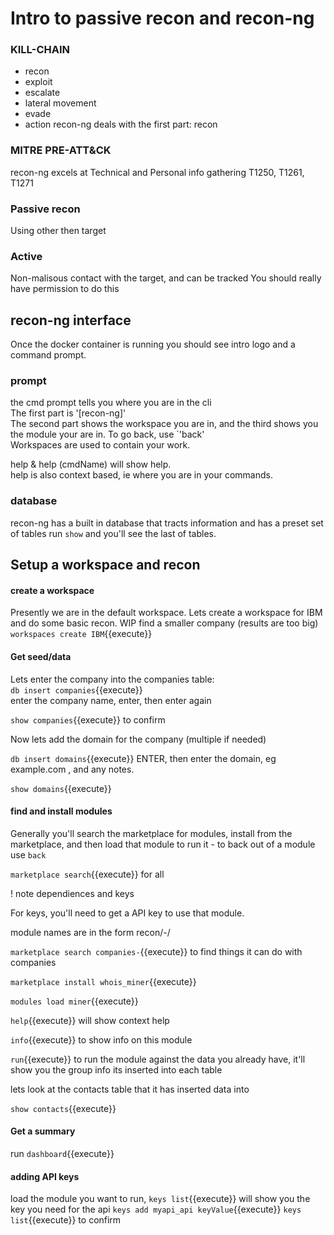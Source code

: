 

# Intro to passive recon and recon-ng

### KILL-CHAIN
- recon
- exploit
- escalate
- lateral movement
- evade
- action
recon-ng deals with the first part: recon


### MITRE PRE-ATT&CK
recon-ng excels at Technical and Personal info gathering
T1250, T1261, T1271

### Passive recon 
Using other then target

### Active
Non-malisous contact with the target, and can be tracked
You should really have permission to do this

## recon-ng interface

Once the docker container is running you should see intro logo and a command prompt.

### prompt
the cmd prompt tells you where you are in the cli   
The first part is '[recon-ng]'   
The second part shows the workspace you are in, and the third shows you the module your are in. To go back, use `'back'   
Workspaces are used to contain your work.   

help   & help (cmdName)  will show help.   
help is also context based, ie where you are in your commands.  


### database
recon-ng has a built in database that tracts information and has a preset set of tables
run `show` and you'll see the last of tables.


## Setup a workspace and recon

#### create a workspace
 Presently we are in the default workspace. Lets create a workspace for IBM and do some basic recon.
 WIP find a smaller company (results are too big)
 `workspaces create IBM`{{execute}}   
 

 #### Get seed/data


Lets enter the company into the companies table:   
 `db insert companies`{{execute}}  
  enter the company name, enter, then enter again

 `show companies`{{execute}}  to confirm

Now lets add the domain for the company (multiple if needed)

 `db insert domains`{{execute}}  ENTER, then   enter the domain, eg example.com , and any notes.

 `show domains`{{execute}}



 #### find and install modules

 Generally  you'll search the marketplace for modules, install from the marketplace, and then load that module to run it - 
 to back out of a module use `back`


 `marketplace search`{{execute}}  for all   

  ! note dependiences and keys

  For keys, you'll need to get a API key to use that module.

  module names are in the form   recon/<inputtable>-<outputTable>/<modulename>

  `marketplace search companies-`{{execute}} to find things it can do with companies

  `marketplace install whois_miner`{{execute}}

  `modules load miner`{{execute}}

  `help`{{execute}} will show context help

  `info`{{execute}}  to show info on this module

  `run`{{execute}}  to run the module against the data you already have, it'll show you the group info its inserted into each table


lets look at the contacts table that it has inserted data into

`show contacts`{{execute}}






#### Get a summary

run `dashboard`{{execute}}

#### adding API keys

load the module you want to run,
`keys list`{{execute}} will show you the key you need for the api
`keys add myapi_api keyValue`{{execute}}
`keys list`{{execute}}  to confirm
 


















